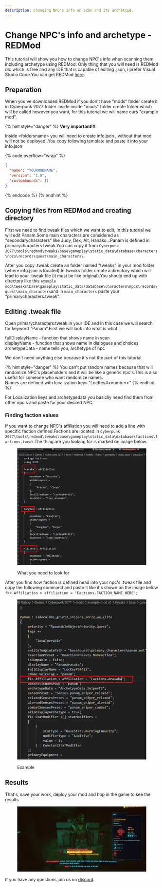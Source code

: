 ```yaml
---
description: Changing NPC's info on scan and its archetype.
---
```


# Change NPC's info and archetype - REDMod

This tutorial will show you how to change NPC's info when scanning them including archetype using REDMod. Only thing that you will need is REDMod dlc which is free and any IDE that is capable of editing .json, i prefer Visual Studio Code.You can get REDMod [here](https://www.cyberpunk.net/en/modding-support).

## Preparation

When you've downloaded REDMod if you don't have "mods" folder create it in Cyberpunk 2077 folder inside inside "mods" folder create folder which will be called however you want, for this tutorial we will name ours "example mod".

{% hint style="danger" %}
**Very important!!!**

Inside \<foldersname> you will need to create info.json , without that mod will not be deployed!.You copy following template and paste it into your info.json

{% code overflow="wrap" %}
```json
{
  "name": "YOURMODNAME",
  "version": "1.0",
  "customSounds": []
}
```
{% endcode %}
{% endhint %}

## Copying files from REDMod and creating directory

First we need to find tweak files which we want to edit, in this tutorial we will edit Panam.Some main characters are considered as "secondarycharacters" like Judy, Dex, Alt, Hanako...Panam is defined in primarycharacters.tweak.You can copy it from `Cyberpunk 2077\tools\redmod\tweaks\base\gameplay\static_data\database\characters\npcs\records\quest\main_characters\`.

After you copy .tweak create an folder named "tweaks" in your  mod folder (where info.json is located).In tweaks folder create a directory which will lead to your .tweak file (it must be like original).You should end up with directory like this `example mod\tweaks\base\gameplay\static_data\database\characters\npcs\records\quest\main_characters`and in `main_characters` paste your "primarycharacters.tweak".

## Editing .tweak file

Open primarycharacters.tweak in your IDE and in this case we will search for keyword "Panam".First we will look into what is what.

fullDisplayName - function that shows name in scan\
displayName - function that shows name in dialogues and choices\
archetypeData - name tells you, archetype of npc

We don't need anything else because it's not the part of this tutorial.

{% hint style="danger" %}
You can't put random names because that will randomize NPC's placeholders and it will be like a generic npc's.This is also useful for someone who want randomize names.\
Names are defined with localization keys "LocKey#\<number>"
{% endhint %}

For Localization keys and archetypedata you basiclly need find them from other npc's and paste for your desired NPC.

### Finding faction values

If you want to change NPC's affiliation you will need to add a line with specific faction defined.Factions are located in `Cyberpunk 2077\tools\redmod\tweaks\base\gameplay\static_data\database\factions\factions.tweak`.The thing are you looking for is marked on image below.

<figure><img src="../../../.gitbook/assets/Screenshot_1.png" alt=""><figcaption><p>What you need to look for</p></figcaption></figure>

After you find how faction is defined head into your npc's .tweak file and copy the following command and paste it like it's shown on the image below `fk< Affiliation > affiliation = "Factions.FACTION_NAME_HERE";`

<figure><img src="../../../.gitbook/assets/Screenshot_2.png" alt=""><figcaption><p>Example</p></figcaption></figure>

## Results

That's, save your work, deploy your mod and hop in the game to see the results.

<figure><img src="../../../.gitbook/assets/Screenshot_3.png" alt=""><figcaption></figcaption></figure>

If you have any questions join us on [discord](https://discord.gg/Epkq79kd96).
